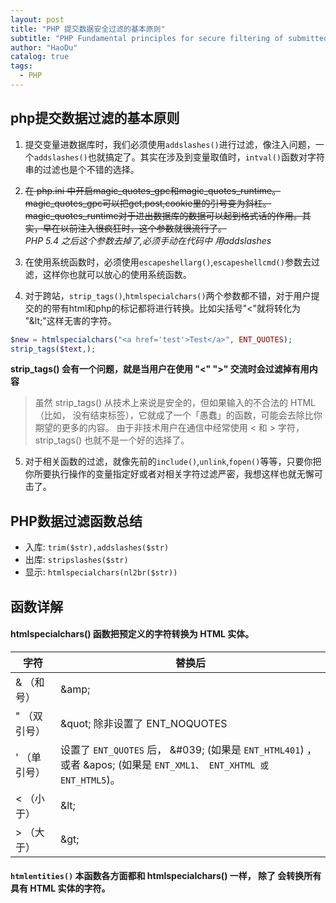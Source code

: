 ```yaml
---
layout: post
title: "PHP 提交数据安全过滤的基本原则"
subtitle: "PHP Fundamental principles for secure filtering of submitted data "
author: "HaoDu"
catalog: true
tags:
  - PHP
---
```

## php提交数据过滤的基本原则

1. 提交变量进数据库时，我们必须使用`addslashes()`进行过滤，像注入问题，一个`addslashes()`也就搞定了。其实在涉及到变量取值时，`intval()`函数对字符串的过滤也是个不错的选择。
2. ~~在 php.ini 中开启magic_quotes_gpc和magic_quotes_runtime。
magic_quotes_gpc可以把get,post,cookie里的引号变为斜杠。magic_quotes_runtime对于进出数据库的数据可以起到格式话的作用。其实，早在以前注入很疯狂时，这个参数就很流行了。~~<br>
*PHP 5.4 之后这个参数去掉了,必须手动在代码中 用addslashes*

3. 在使用系统函数时，必须使用`escapeshellarg()`,`escapeshellcmd()`参数去过滤，这样你也就可以放心的使用系统函数。
4. 对于跨站，`strip_tags()`,`htmlspecialchars()`两个参数都不错，对于用户提交的的带有html和php的标记都将进行转换。比如尖括号"<"就将转化为 "\&lt;"这样无害的字符。

```php
$new = htmlspecialchars("<a href='test'>Test</a>", ENT_QUOTES);
strip_tags($text,);

```

**strip_tags() 会有一个问题，就是当用户在使用 "<" ">" 交流时会过滤掉有用内容**
>  虽然 strip_tags() 从技术上来说是安全的，但如果输入的不合法的 HTML（比如， 没有结束标签），它就成了一个「愚蠢」的函数，可能会去除比你期望的更多的内容。 由于非技术用户在通信中经常使用 < 和 > 字符，strip_tags() 也就不是一个好的选择了。

5. 对于相关函数的过滤，就像先前的`include()`,`unlink`,`fopen()`等等，只要你把你所要执行操作的变量指定好或者对相关字符过滤严密，我想这样也就无懈可击了。

## PHP数据过滤函数总结


- 入库:  `trim($str),addslashes($str)`
- 出库:  `stripslashes($str)`
- 显示:  `htmlspecialchars(nl2br($str))`

## 函数详解
#### htmlspecialchars() 函数把预定义的字符转换为 HTML 实体。

字符|替换后
---|---
 & （和号）| \&amp;
 " （双引号）| \&quot; 除非设置了 ENT_NOQUOTES
 ' （单引号）| 设置了 `ENT_QUOTES` 后， \&#039; (如果是 `ENT_HTML401`) ，或者 \&apos; (如果是 `ENT_XML1、 ENT_XHTML 或 ENT_HTML5`)。
 < （小于）| \&lt;
> （大于）| \&gt;

#### `htmlentities()` 本函数各方面都和 htmlspecialchars() 一样， 除了  会转换所有具有 HTML 实体的字符。
